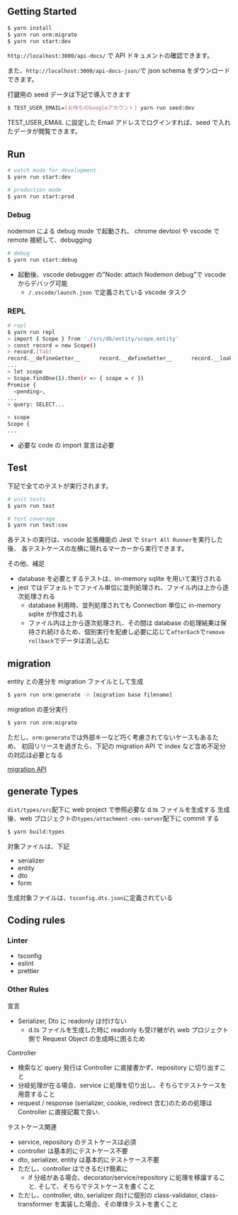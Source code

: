 ## Getting Started

```bash
$ yarn install
$ yarn run orm:migrate
$ yarn run start:dev
```

`http://localhost:3000/api-docs/` で API ドキュメントの確認できます。

また、`http://localhost:3000/api-docs-json/`で json schema をダウンロードできます。

打鍵用の seed データは下記で導入できます

```bash
$ TEST_USER_EMAIL=[お持ちのGoogleアカウント] yarn run seed:dev
```

TEST_USER_EMAIL に設定した Email アドレスでログインすれば、seed で入れたデータが閲覧できます。

## Run

```bash
# watch mode for development
$ yarn run start:dev

# production mode
$ yarn run start:prod
```

### Debug

nodemon による debug mode で起動され、
chrome devtool や vscode で remote 接続して、debugging

```bash
# debug
$ yarn run start:debug
```

- 起動後、vscode debugger の"Node: attach Nodemon debug"で vscode からデバッグ可能
  - `/.vscode/launch.json` で定義されている vscode タスク

### REPL

```bash
# repl
$ yarn run repl
> import { Scope } from './src/db/entity/scope.entity'
> const record = new Scope()
> record.[Tab]
record.__defineGetter__      record.__defineSetter__      record.__lookupGetter__000
...
> let scope
> Scope.findOne(1).then(r => { scope = r })
Promise {
  <pending>,
...
> query: SELECT...

> scope
Scope {
...
```

- 必要な code の import 宣言は必要

## Test

下記で全てのテストが実行されます。

```bash
# unit tests
$ yarn run test

# test coverage
$ yarn run test:cov
```

各テストの実行は、vscode 拡張機能の Jest で `Start All Runner`を実行した後、
各テストケースの左横に現れるマーカーから実行できます。

その他、補足

- database を必要とするテストは、in-memory sqlite を用いて実行される
- jest ではデフォルトでファイル単位に並列処理され、ファイル内は上から逐次処理される
  - database 利用時、並列処理されても Connection 単位に in-memory sqlite が作成される
  - ファイル内は上から逐次処理され、その間は database の処理結果は保持され続けるため、個別実行を配慮し必要に応じて`afterEach`で`remove` `rollback`でデータは消し込む

## migration

entity との差分を migration ファイルとして生成

```bash
$ yarn run orm:generate -n [migration base filename]
```

migration の差分実行

```bash
$ yarn run orm:migrate
```

ただし、`orm:generate`では外部キーなど巧く考慮されてないケースもあるため、
初回リリースを過ぎたら、下記の migration API で index など含め不足分の対応は必要となる

[migration API](https://typeorm.io/#/migrations/using-migration-api-to-write-migrations)

## generate Types

`dist/types/src`配下に web project で参照必要な d.ts ファイルを生成する
生成後、web プロジェクトの`types/attachment-cms-server`配下に commit する

```bash
$ yarn build:types
```

対象ファイルは、下記

- serializer
- entity
- dto
- form

生成対象ファイルは、`tsconfig.dts.json`に定義されている

## Coding rules

### Linter

- tsconfig
- eslint
- prettier

### Other Rules

宣言

- Serializer, Dto に readonly は付けない
  - d.ts ファイルを生成した時に readonly も受け継がれ web プロジェクト側で Request Object の生成時に困るため

Controller

- 検索など query 発行は Controller に直接書かず、repository に切り出すこと
- 分岐処理が在る場合、service に処理を切り出し、そちらでテストケースを用意すること
- request / response (serializer, cookie, redirect 含む)のための処理は Controller に直接記載で良い.

テストケース関連

- service, repository のテストケースは必須
- controller は基本的にテストケース不要
- dto, serializer, entity は基本的にテストケース不要
- ただし、controller はできるだけ簡素に
  - if 分岐がある場合、decorator/service/repository に処理を移譲すること. そして、そちらでテストケースを書くこと
- ただし、controller, dto, serializer 向けに個別の class-validator, class-transformer を実装した場合、その単体テストを書くこと
